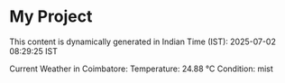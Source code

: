 # My Project

This content is dynamically generated in Indian Time (IST): 2025-07-02 08:29:25 IST


Current Weather in Coimbatore:
Temperature: 24.88 °C
Condition: mist
